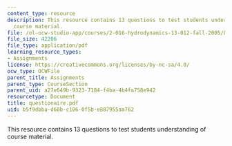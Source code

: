 ```yaml
---
content_type: resource
description: This resource contains 13 questions to test students understanding of
  course material.
file: /ol-ocw-studio-app/courses/2-016-hydrodynamics-13-012-fall-2005/b5f9dbbad60bc1060f5be887955aa762_questionaire.pdf
file_size: 42206
file_type: application/pdf
learning_resource_types:
- Assignments
license: https://creativecommons.org/licenses/by-nc-sa/4.0/
ocw_type: OCWFile
parent_title: Assignments
parent_type: CourseSection
parent_uid: a27e649b-9323-7184-f4ba-4b4fa758e942
resourcetype: Document
title: questionaire.pdf
uid: b5f9dbba-d60b-c106-0f5b-e887955aa762
---
```

This resource contains 13 questions to test students understanding of course material.